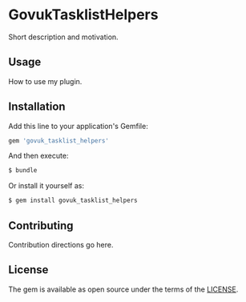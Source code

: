 # GovukTasklistHelpers
Short description and motivation.

## Usage
How to use my plugin.

## Installation
Add this line to your application's Gemfile:

```ruby
gem 'govuk_tasklist_helpers'
```

And then execute:
```bash
$ bundle
```

Or install it yourself as:
```bash
$ gem install govuk_tasklist_helpers
```

## Contributing
Contribution directions go here.

## License
The gem is available as open source under the terms of the [LICENSE](LICENSE).
